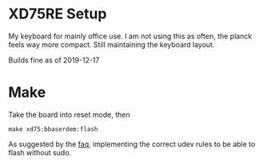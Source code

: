 # XD75RE Setup
My keyboard for mainly office use.
I am not using this as often,
the planck feels way more compact.
Still maintaining the keyboard layout.

Builds fine as of 2019-12-17

# Make
Take the board into reset mode, then
```
make xd75:bbaserdem:flash
```
As suggested by the [faq](../../../../docs/faq_build.md),
implementing the correct udev rules to be able to flash without sudo.

